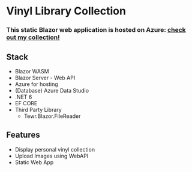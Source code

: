 # Vinyl Library Collection
### This static Blazor web application is hosted on Azure: [check out my collection!](https://vinyl-collection-blazorwasm.azurewebsites.net/staticVinyls)
## Stack
- Blazor WASM
- Blazor Server - Web API
- Azure for hosting
- (Database) Azure Data Studio
- .NET 6
- EF CORE
- Third Party Library
  - Tewr.Blazor.FileReader
  
## Features
- Display personal vinyl collection
- Upload Images using WebAPI
- Static Web App

